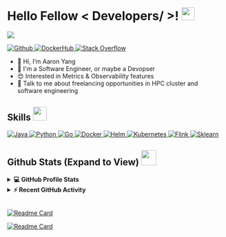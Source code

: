 <h1> Hello Fellow < Developers/ >! <img src = "https://raw.githubusercontent.com/MartinHeinz/MartinHeinz/master/wave.gif" width = 30px> </h1>
<p align='center'>
</p>

<p>
  <a href="https://github.com/DenverCoder1/readme-typing-svg"><img src="https://readme-typing-svg.herokuapp.com?&font=IBM+Plex+Sans&color=abcdef&size=20&lines=Welcome+to+my+GitHub+Profile!;I'm+a+5yr+Software+Developer;I'm+a+Popular+Science+Blogger" /></a>
</p>

<a href="https://github.com/AaronYang0628" target="_blank">
  <img alt="Github" src="https://img.shields.io/badge/-Github-000000?style=for-the-badge&logo=Github&logoColor=white">
</a>
<a href="https://hub.docker.com/u/aaron666" target="_blank">
  <img alt="DockerHub" src="https://img.shields.io/badge/Dockerhub-0077B5?style=for-the-badge&logo=Docker&logoColor=white">
</a>   
<a href="https://stackoverflow.com/users/12835832/aaron-yang" target="_blank">
  <img alt="Stack Overflow" src="https://img.shields.io/badge/Stack_Overflow-FE7A16?style=for-the-badge&logo=stack-overflow&logoColor=white">
</a>  

- 👋 Hi, I’m Aaron Yang
- 💼 I'm a Software Engineer, or maybe a Devopser
- 😍 Interested in Metrics & Observability features
- 💬 Talk to me about freelancing opportunities in HPC cluster and software engineering
<!-- - 👯 I’m looking to collaborate on backend software engineering projects -->

<h2> Skills <img src = "https://media2.giphy.com/media/QssGEmpkyEOhBCb7e1/giphy.gif?cid=ecf05e47a0n3gi1bfqntqmob8g9aid1oyj2wr3ds3mg700bl&rid=giphy.gif" width = 32px> </h2>
  <a href="https://www.java.com" target="_blank"> 
    <img alt="Java" src="https://img.shields.io/badge/Java-ED8B00?style=for-the-badge&logo=java&logoColor=white">
  </a>
  <a href="https://www.python.org" target="_blank">
    <img alt="Python" src="https://img.shields.io/badge/Python-3776AB?style=for-the-badge&logo=python&logoColor=white">
  </a>
  <a href="https://scikit-learn.org/" target="_blank">
    <img alt="Go" src="https://img.shields.io/badge/go-00ADD8?style=for-the-badge&logo=GO&logoColor=white">
  </a>
  <a href="https://www.docker.com/" target="_blank">
    <img alt="Docker" src="https://img.shields.io/badge/Docker-2CA5E0?style=for-the-badge&logo=docker&logoColor=white">
  </a>
  <a href="https://helm.sh/" target="_blank">
    <img alt="Helm" src="https://img.shields.io/badge/Helm-0F1689?style=for-the-badge&logo=helm&logoColor=white">
  </a>
  <a href="https://kubernetes.io/" target="_blank">
    <img alt="Kubernetes" src="https://img.shields.io/badge/Kubernetes-3077E2?style=for-the-badge&logo=Kubernetes&logoColor=white">
  </a>
  <a href="https://flink.apache.org/" target="_blank">
    <img alt="Flink" src="https://img.shields.io/badge/Apache%20Flink-E6526F?style=for-the-badge&logo=Apache%20Flink&logoColor=white">
  </a>
  <a href="https://scikit-learn.org/" target="_blank">
    <img alt="Sklearn" src="https://img.shields.io/badge/scikit_learn-F7931E?style=for-the-badge&logo=scikit-learn&logoColor=white">
  </a>


<h2> Github Stats (Expand to View) <img src = "https://i.pinimg.com/originals/65/c4/f4/65c4f452571be1261e9c623f7da488ac.gif" width = 35px> </h2>

<details> 
  <summary><b>💻 GitHub Profile Stats</b></summary>
  <br/>
  <p align="center">
    <a href="https://github.com/AaronYang0628/github-readme-stats"><img alt="Aaron's Github Stats" src="https://github-readme-stats.vercel.app/api?username=AaronYang0628&show_icons=true&count_private=true&theme=transparent" height="192px"/></a>
	  <img src="https://github-readme-stats.vercel.app/api/top-langs?username=AaronYang0628&show_icons=true&locale=en&layout=compact&theme=transparent" alt="AaronYang0628" height="192px"/>
  </p>
</details>


<details>
  <summary><b>⚡ Recent GitHub Activity</b></summary>
  <br/>
   <a href="https://github.com/AaronYang0628"><img alt="Aaron's Activity Graph" src="https://github-readme-activity-graph.vercel.app/graph?username=AaronYang0628&bg_color=fafafa&color=837c83&line=e97435&point=e8944f&area=true&hide_border=true)](https://github.com/ashutosh00710/github-readme-activity-graph" /></a>
  <br/>

</details>

<br/>

[![Readme Card](https://github-readme-stats.vercel.app/api/pin/?username=AaronYang0628&repo=charts)](https://github.com/AaronYang0628/charts&show_owner=true)

[![Readme Card](https://github-readme-stats.vercel.app/api/pin/?username=AaronYang0628&repo=containers)](https://github.com/AaronYang0628/containers&show_owner=true)

<!-- [![Gist Card](https://github-readme-stats.vercel.app/api/gist?id=bbfce31e0217a3689c8d961a356cb10d)](https://gist.github.com/Yizack/bbfce31e0217a3689c8d961a356cb10d&show_owner=true) -->